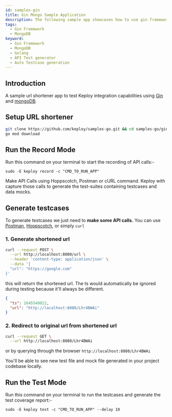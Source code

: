 ```yaml
---
id: samples-gin
title: Gin Mongo Sample Application
description: The following sample app showcases how to use gin framework and the Keploy Platform.
tags:
  - Gin Framework
  - MongoDB
keyword:
  - Gin Framework
  - MongoDB
  - Golang
  - API Test generator
  - Auto Testcase generation
---
```


## Introduction

A sample url shortener app to test Keploy integration capabilities using [Gin](https://gin-gonic.com/) and [mongoDB](https://www.mongodb.com/).

## Setup URL shortener

```bash
git clone https://github.com/keploy/samples-go.git && cd samples-go/gin-mongo
go mod download
```

## Run the Record Mode

Run this command on your terminal to start the recording of API calls:-

```shell
sudo -E keploy record -c "CMD_TO_RUN_APP"
```

Make API Calls using Hoppscotch, Postman or cURL command. Keploy with capture those calls to generate the test-suites containing testcases and data mocks.

## Generate testcases

To generate testcases we just need to **make some API calls.** You can use [Postman](https://www.postman.com/), [Hoppscotch](https://hoppscotch.io/), or simply `curl`

### 1. Generate shortened url

```bash
curl --request POST \
  --url http://localhost:8080/url \
  --header 'content-type: application/json' \
  --data '{
  "url": "https://google.com"
}'
```

this will return the shortened url. The ts would automatically be ignored during testing because it'll always be different.

```json
{
  "ts": 1645540022,
  "url": "http://localhost:8080/Lhr4BWAi"
}
```

### 2. Redirect to original url from shortened url

```bash
curl --request GET \
  --url http://localhost:8080/Lhr4BWAi
```

or by querying through the browser `http://localhost:8080/Lhr4BWAi`

You'll be able to see new test file and mock file generated in your project codebase locally.

## Run the Test Mode

Run this command on your terminal to run the testcases and generate the test coverage report:-

```shell
sudo -E keploy test -c "CMD_TO_RUN_APP" --delay 10
```
